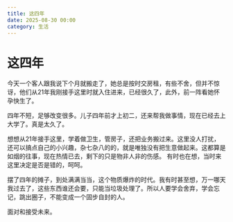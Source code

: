 ```yaml
---
title: 这四年
date: 2025-08-30 00:00
category: 生活
---
```


# 这四年

今天一个客人跟我说下个月就搬走了，她总是按时交房租，有些不舍，但并不惊讶，他们从21年我刚接手这里时就入住进来，已经很久了，此外，前一阵看她怀孕快生了。

四年不短，足够改变很多。儿子四年前才上初二，还来帮我做事情，现在已经去上大学了。真是太久了。

想想从21年接手这里，学着做卫生，管房子，还把业务搬过来。这里没人打扰，还可以搞点自己的小兴趣，杂七杂八的的，就是唯独没有把生意做起来。这都算是如烟的往事，现在热情已去，剩下的只是物非人非的伤感。 有时也在想，当时来这里决定是否是错的，呵呵。

摆了四年的摊子，到处满满当当，这个物质爆炸的时代。我有时甚至想，万一哪天我过去了，这些东西谁还会要，只能当垃圾处理了。所以人要学会舍弃，学会忘记，跳出圈子，不能变成一个固步自封的人。

面对和接受未来。



